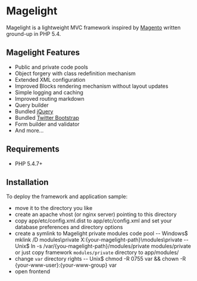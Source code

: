 Magelight
=========

Magelight is a lightweight MVC framework inspired by [Magento](http://magentocommerce.com) written ground-up in PHP 5.4.

Magelight Features
---------

- Public and private code pools
- Object forgery with class redefinition mechanism
- Extended XML configuration
- Improved Blocks rendering mechanism without layout updates
- Simple logging and caching
- Improved routing markdown
- Query builder
- Bundled [jQuery](http://jquery.com)
- Bundled [Twitter Bootstrap](http://twitter.github.com/bootstrap/)
- Form builder and validator
- And more...

Requirements
---------

- PHP 5.4.7+

Installation
---------

To deploy the framework and application sample:
- move it to the directory you like
- create an apache vhost (or nginx server) pointing to this directory
- copy app/etc/config.xml.dist to app/etc/config.xml and set your database preferences and directory options
- create a symlink to Magelight private modules code pool
-- Windows$  mklink /D modules\private X:\{your-magelight-path}\modules\private
-- Unix$ ln -s /var/{you-magelight-path}/modules/private modules/private
   or just copy framework `modules/private` directory to app/modules/
- change `var` directory rights
-- Unix$ chmod -R 0755 var && chown -R {your-www-user}:{your-www-group} var
- open frontend